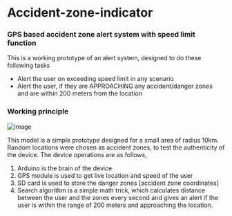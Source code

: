 # Accident-zone-indicator
### GPS based accident zone alert system with speed limit function
This is a working prototype of an alert system, designed to do these following tasks
- Alert the user on exceeding speed limit in any scenario
- Alert the user, if they are APPROACHING any accident/danger zones and are within 200 meters from the location

### Working principle

![image](https://user-images.githubusercontent.com/95964781/226907081-22a6db7b-12f6-4604-b967-ba79de36c930.png)

This model is a simple prototype designed for a small area of radius 10km. Random locations were chosen as accident zones, to test the authenticity of the device.
The device operations are as follows,
1. Arduino is the brain of the device
2. GPS module is used to get live location and speed of the user
3. SD card is used to store the danger zones [accident zone coordinates]
4. Search algorithm is a simple math trick, which calculates distance between the user and the zones every second and gives an alert if the user is within the range of 200 meters and approaching the location.
